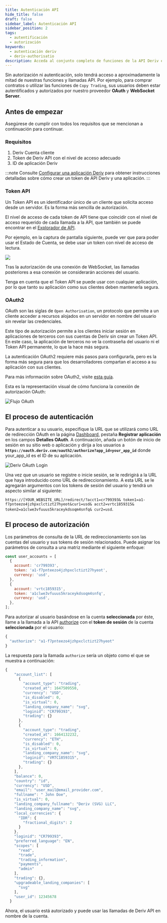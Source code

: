 ```yaml
---
title: Autenticación API
hide_title: false
draft: false
sidebar_label: Autenticación API
sidebar_position: 2
tags:
  - autentificación
  - autorización
keywords:
  - autenticación deriv
  - deriv-authorisatio
description: Acceda al conjunto completo de funciones de la API Deriv en su aplicación de negociación autenticando a los usuarios con un token de API. Aprenda a hacerlo con un ejemplo de API.
---
```


Sin autorización ni autenticación, solo tendrá acceso a aproximadamente la mitad de nuestras funciones y llamadas API. Por ejemplo, para comprar contratos o utilizar las funciones de `Copy Trading`, sus usuarios deben estar autentificados y autorizados por nuestro proveedor **OAuth** y **WebSocket Server**.

## Antes de empezar

Asegúrese de cumplir con todos los requisitos que se mencionan a continuación para continuar.

### Requisitos

1. Deriv Cuenta cliente
2. Token de Deriv API con el nivel de acceso adecuado
3. ID de aplicación Deriv

:::note
Consulte [Configurar una aplicación Deriv](/docs/setting-up-a-deriv-application) para obtener instrucciones detalladas sobre cómo crear un token de API Deriv y una aplicación.
:::

### Token API

Un Token API es un identificador único de un cliente que solicita acceso desde un servidor. Es la forma más sencilla de autorización.

El nivel de acceso de cada token de API tiene que coincidir con el nivel de acceso requerido de cada llamada a la API, que también se puede encontrar en el [Explorador de API](/api-explorer).

Por ejemplo, en la captura de pantalla siguiente, puede ver que para poder usar el Estado de Cuenta, se debe usar un token con nivel de acceso de lectura.

![](/img/acc_status_scope_api_explorer.png)

Tras la autorización de una conexión de WebSocket, las llamadas posteriores a esa conexión se considerarán acciones del usuario.

Tenga en cuenta que el Token API se puede usar con cualquier aplicación, por lo que tanto su aplicación como sus clientes deben mantenerla segura.

### OAuth2

OAuth son las siglas de `Open Authorisation`, un protocolo que permite a un cliente acceder a recursos alojados en un servidor en nombre del usuario sin revelar las credenciales.

Este tipo de autorización permite a los clientes iniciar sesión en aplicaciones de terceros con sus cuentas de Deriv sin crear un Token API. En este caso, la aplicación de terceros no ve la contraseña del usuario ni el Token API permanente, lo que la hace más segura.

La autenticación OAuth2 requiere más pasos para configurarla, pero es la forma más segura para que los desarrolladores compartan el acceso a su aplicación con sus clientes.

Para más información sobre OAuth2, visite [esta guía](https://aaronparecki.com/oauth-2-simplified/).

Esta es la representación visual de cómo funciona la conexión de autorización OAuth:

![Flujo OAuth](/img/how_oauth_works.png "Flujo OAuth")

## El proceso de autenticación

Para autenticar a su usuario, especifique la URL que se utilizará como URL de redirección OAuth en la página [Dashboard](/dashboard), pestaña **Registrar aplicación** en los campos **Detalles OAuth**. A continuación, añada un botón de inicio de sesión en su sitio web o aplicación y dirija a los usuarios a **`https://oauth.deriv.com/oauth2/authorize?app_id=your_app_id`** donde your_app_id es el ID de su aplicación.

![Deriv OAuth Login](/img/oauth_login.png "Deriv OAuth Login")

Una vez que un usuario se registre o inicie sesión, se le redirigirá a la URL que haya introducido como URL de redireccionamiento. A esta URL se le agregarán argumentos con los tokens de sesión del usuario y tendrá un aspecto similar al siguiente:

`https://[YOUR_WEBSITE_URL]/redirect/?acct1=cr799393& token1=a1-f7pnteezo4jzhpxclctizt27hyeot&cur1=usd& acct2=vrtc1859315& token2=a1clwe3vfuuus5kraceykdsoqm4snfq& cur2=usd`.

## El proceso de autorización

Los parámetros de consulta de la URL de redireccionamiento son las cuentas del usuario y sus tokens de sesión relacionados. Puede asignar los parámetros de consulta a una matriz mediante el siguiente enfoque:

```js showLineNumbers
const user_accounts = [
  {
    account: 'cr799393',
    token: 'a1-f7pnteezo4jzhpxclctizt27hyeot',
    currency: 'usd',
  },
  {
    account: 'vrtc1859315',
    token: 'a1clwe3vfuuus5kraceykdsoqm4snfq',
    currency: 'usd',
  },
];
```

Para autorizar al usuario basándose en la cuenta **seleccionada** por éste, llame a la llamada a la API [authorize](/api-explorer#authorize) con el **token de sesión** de la cuenta **seleccionada** por el usuario:

```js showLineNumbers
{
  "authorize": "a1-f7pnteezo4jzhpxclctizt27hyeot"
}
```

La respuesta para la llamada `authorize` sería un objeto como el que se muestra a continuación:

```js showLineNumbers
{
    "account_list": [
      {
        "account_type": "trading",
        "created_at": 1647509550,
        "currency": "USD",
        "is_disabled": 0,
        "is_virtual": 0,
        "landing_company_name": "svg",
        "loginid": "CR799393",
        "trading": {}
      },
      {
        "account_type": "trading",
        "created_at": 1664132232,
        "currency": "ETH",
        "is_disabled": 0,
        "is_virtual": 0,
        "landing_company_name": "svg",
        "loginid": "VRTC1859315",
        "trading": {}
      },
    ],
    "balance": 0,
    "country": "id",
    "currency": "USD",
    "email": "user_mail@email_provider.com",
    "fullname": " John Doe",
    "is_virtual": 0,
    "landing_company_fullname": "Deriv (SVG) LLC",
    "landing_company_name": "svg",
    "local_currencies": {
      "IDR": {
        "fractional_digits": 2
      }
    },
    "loginid": "CR799393",
    "preferred_language": "EN",
    "scopes": [
      "read",
      "trade",
      "trading_information",
      "payments",
      "admin"
    ],
    "trading": {},
    "upgradeable_landing_companies": [
      "svg"
    ],
    "user_id": 12345678
  }
```

Ahora, el usuario está autorizado y puede usar las llamadas de Deriv API en nombre de la cuenta.
